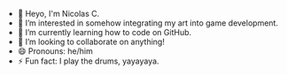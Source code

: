 - 👋 Heyo, I'm Nicolas C.
- 👀 I’m interested in somehow integrating my art into game development.
- 🌱 I’m currently learning how to code on GitHub.
- 💞️ I’m looking to collaborate on anything!
- 😄 Pronouns: he/him
- ⚡ Fun fact: I play the drums, yayayaya.

<!---
G0RTHAN/G0RTHAN is a ✨ special ✨ repository because its `README.md` (this file) appears on your GitHub profile.
You can click the Preview link to take a look at your changes.
--->

